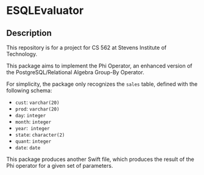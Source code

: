 # ESQLEvaluator

## Description

This repository is for a project for CS 562 at Stevens Institute of Technology.

This package aims to implement the Phi Operator, an enhanced version of the PostgreSQL/Relational Algebra Group-By Operator.

For simplicity, the package only recognizes the `sales` table, defined with the following schema:
* `cust`: `varchar(20)`
* `prod`: `varchar(20)`
* `day`: `integer`
* `month`: `integer`
* `year`:` integer`
* `state`: `character(2)`
* `quant`: `integer`
* `date`: `date`

This package produces another Swift file, which produces the result of the Phi operator for a given set of parameters.
